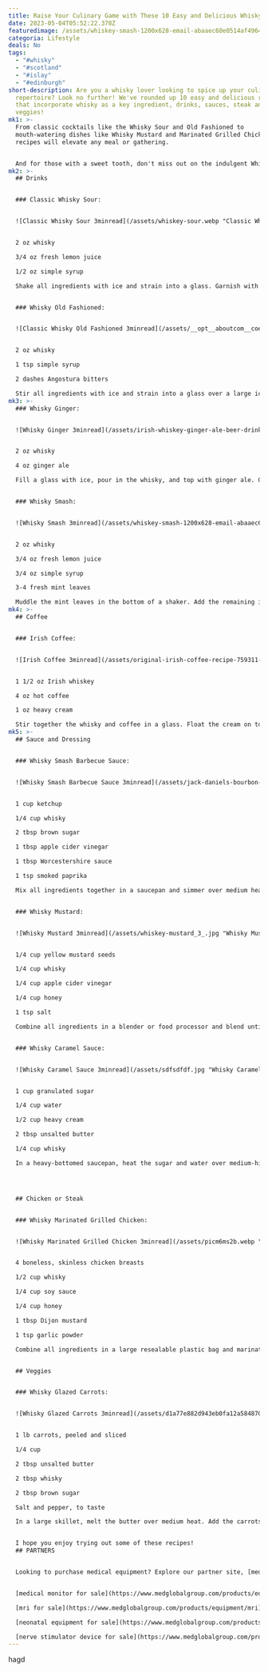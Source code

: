```yaml
---
title: Raise Your Culinary Game with These 10 Easy and Delicious Whisky Recipes
date: 2023-05-04T05:52:22.378Z
featuredimage: /assets/whiskey-smash-1200x628-email-abaaec60e0514af4964a9f8c76776878.jpg
categoria: Lifestyle
deals: No
tags:
  - "#whisky"
  - "#scotland"
  - "#islay"
  - "#edinburgh"
short-description: Are you a whisky lover looking to spice up your culinary
  repertoire? Look no further! We've rounded up 10 easy and delicious recipes
  that incorporate whisky as a key ingredient, drinks, sauces, steak and
  veggies!
mk1: >-
  From classic cocktails like the Whisky Sour and Old Fashioned to
  mouth-watering dishes like Whisky Mustard and Marinated Grilled Chicken, these
  recipes will elevate any meal or gathering. 


  And for those with a sweet tooth, don't miss out on the indulgent Whisky Caramel Sauce and Whisky Glazed Carrots. So break out your favorite bottle of whisky and get ready to impress your friends and family with these tasty and irresistible recipes.
mk2: >-
  ## D﻿rinks


  ### Classic Whisky Sour:


  ![Classic Whisky Sour 3minread](/assets/whiskey-sour.webp "Classic Whisky Sour 3minread")


  2 oz whisky

  3/4 oz fresh lemon juice

  1/2 oz simple syrup

  Shake all ingredients with ice and strain into a glass. Garnish with a cherry and orange slice.


  ### Whisky Old Fashioned:


  ![Classic Whisky Old Fashioned 3minread](/assets/__opt__aboutcom__coeus__resources__content_migration__liquor__2018__05__08113350__bourbon-old-fashioned-720x720-recipe-ade6f7780c304999be3577e565c9bcdd.jpg "Classic Whisky Old Fashioned 3minread")


  2 oz whisky

  1 tsp simple syrup

  2 dashes Angostura bitters

  Stir all ingredients with ice and strain into a glass over a large ice cube. Garnish with an orange twist.
mk3: >-
  ### Whisky Ginger:


  ![Whisky Ginger 3minread](/assets/irish-whiskey-ginger-ale-beer-drinks-761457-hero-02-81119060ebbc437d86c227ce3a8aee31.jpg "Whisky Ginger 3minread")


  2 oz whisky

  4 oz ginger ale

  Fill a glass with ice, pour in the whisky, and top with ginger ale. Garnish with a lime wedge.


  ### Whisky Smash:


  ![Whisky Smash 3minread](/assets/whiskey-smash-1200x628-email-abaaec60e0514af4964a9f8c76776878.jpg "Whisky Smash 3minread")


  2 oz whisky

  3/4 oz fresh lemon juice

  3/4 oz simple syrup

  3-4 fresh mint leaves

  Muddle the mint leaves in the bottom of a shaker. Add the remaining ingredients, shake with ice, and strain into a glass filled with crushed ice. Garnish with a sprig of fresh mint.
mk4: >-
  ## C﻿offee


  ### Irish Coffee:


  ![Irish Coffee 3minread](/assets/original-irish-coffee-recipe-759311-hero-5b759d4b46e0fb005089915e.jpg "Irish Coffee 3minread")


  1 1/2 oz Irish whiskey

  4 oz hot coffee

  1 oz heavy cream

  Stir together the whisky and coffee in a glass. Float the cream on top.
mk5: >-
  ## S﻿auce and Dressing


  ### Whisky Smash Barbecue Sauce:


  ![Whisky Smash Barbecue Sauce 3minread](/assets/jack-daniels-bourbon-bbq-sauce-scaled-e1629992548378.jpg "Whisky Smash Barbecue Sauce 3minread")


  1 cup ketchup

  1/4 cup whisky

  2 tbsp brown sugar

  1 tbsp apple cider vinegar

  1 tbsp Worcestershire sauce

  1 tsp smoked paprika

  Mix all ingredients together in a saucepan and simmer over medium heat until thickened, about 10-15 minutes. Use as a glaze or dipping sauce for grilled meats.


  ### Whisky Mustard:


  ![Whisky Mustard 3minread](/assets/whiskey-mustard_3_.jpg "Whisky Mustard 3minread")


  1/4 cup yellow mustard seeds

  1/4 cup whisky

  1/4 cup apple cider vinegar

  1/4 cup honey

  1 tsp salt

  Combine all ingredients in a blender or food processor and blend until smooth. Let sit at room temperature for 2 hours before refrigerating. Use as a condiment for sandwiches or as a marinade for meats.


  ### Whisky Caramel Sauce:


  ![Whisky Caramel Sauce 3minread](/assets/sdfsdfdf.jpg "Whisky Caramel Sauce 3minread")


  1 cup granulated sugar

  1/4 cup water

  1/2 cup heavy cream

  2 tbsp unsalted butter

  1/4 cup whisky

  In a heavy-bottomed saucepan, heat the sugar and water over medium-high heat until it turns a deep amber color. Remove from heat and whisk in the cream and butter until smooth. Stir in the whisky. Serve warm over ice cream or other desserts.




  ## Chicken or Steak


  ### Whisky Marinated Grilled Chicken:


  ![Whisky Marinated Grilled Chicken 3minread](/assets/picm6ms2b.webp "Whisky Marinated Grilled Chicken 3minread")


  4 boneless, skinless chicken breasts

  1/2 cup whisky

  1/4 cup soy sauce

  1/4 cup honey

  1 tbsp Dijon mustard

  1 tsp garlic powder

  Combine all ingredients in a large resealable plastic bag and marinate in the fridge for at least 2 hours or up to overnight. Grill over medium-high heat until cooked through, about 6-8 minutes per side.


  ## V﻿eggies


  ### Whisky Glazed Carrots:


  ![Whisky Glazed Carrots 3minread](/assets/d1a77e882d943eb0fa12a584870b0618.jpg "Whisky Glazed Carrots 3minread")


  1 lb carrots, peeled and sliced

  1/4 cup

  2 tbsp unsalted butter

  2 tbsp whisky

  2 tbsp brown sugar

  Salt and pepper, to taste

  In a large skillet, melt the butter over medium heat. Add the carrots and cook, stirring occasionally, for 8-10 minutes or until tender. Add the whisky, brown sugar, salt, and pepper and cook for an additional 2-3 minutes, stirring occasionally, until the glaze thickens and coats the carrots. Serve hot.


  I hope you enjoy trying out some of these recipes!
  ## PARTNERS


  Looking to purchase medical equipment? Explore our partner site, [medglobalgroup.com](medglobalgroup.com), for a wide range of options tailored to your needs.


  [medical monitor for sale](https://www.medglobalgroup.com/products/equipment/monitors)

  [mri for sale](https://www.medglobalgroup.com/products/equipment/mri)

  [neonatal equipment for sale](https://www.medglobalgroup.com/products/equipment/neonatal)

  [nerve stimulator device for sale](https://www.medglobalgroup.com/products/equipment/nerve-stimulator)
---
```

h﻿agd